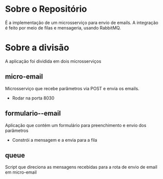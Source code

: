 # Sobre o Repositório

É a implementação de um microsserviço para envio de emails. A integração é feito por meio de filas e mensageria, usando RabbitMQ.

# Sobre a divisão

A aplicação foi dividida em dois microsserviços

## micro-email

Microsserviço que recebe parâmetros via POST e envia os emails.

- Rodar na porta 8030

## formulario--email

Aplicação que contém um formulário para preenchimento e envio dos parâmetros

- Constrói a mensagem e a envia para a fila

## queue

Script que direciona as mensagens recebidas para a rota de envio de email em micro-email
